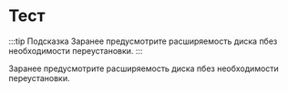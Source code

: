 # Тест

:::tip Подсказка
Заранее предусмотрите расширяемость диска пбез необходимости переустановки.
:::

Заранее предусмотрите расширяемость диска пбез необходимости переустановки.
